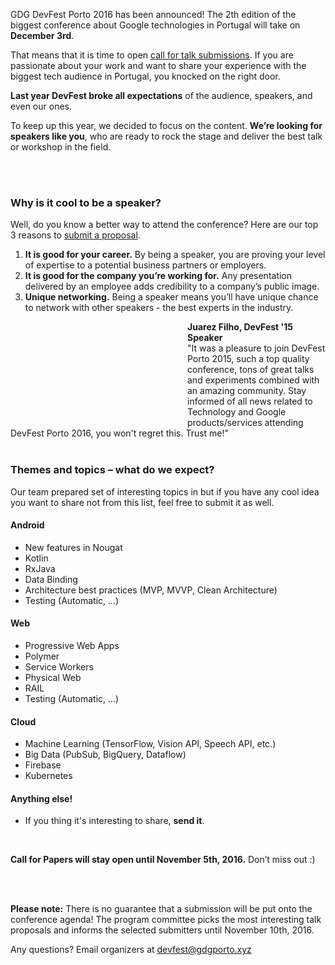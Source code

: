 GDG DevFest Porto 2016 has been announced! The 2th edition of the biggest conference about Google technologies in Portugal will take on **December 3rd**.

That means that it is time to open [call for talk submissions](https://goo.gl/forms/NpjzukH1qzcK9ehh1). If you are passionate about your work and want to share your experience with the biggest tech audience in Portugal, you knocked on the right door.

**Last year DevFest broke all expectations** of the audience, speakers, and even our ones.


To keep up this year, we decided to focus on the content. **We’re looking for speakers like you**, who are ready to rock the stage and deliver the best talk or workshop in the field.
<div class="text-center">
<a href="https://goo.gl/forms/NpjzukH1qzcK9ehh1" target="_blank" class="style-scope header-content" style="color: white; ">
  <paper-button class="primary style-scope header-content x-scope paper-button-0" raised="" role="button" tabindex="0" animated="" aria-disabled="false" elevation="1">Submit a proposal</paper-button>
</a>
</div>

<br/>

### Why is it cool to be a speaker?

Well, do you know a better way to attend the conference? Here are our top 3 reasons to [submit a proposal](https://goo.gl/forms/NpjzukH1qzcK9ehh1).

1. **It is good for your career.** By being a speaker, you are proving your level of expertise to a potential business partners or employers.
2. **It is good for the company you’re working for.** Any presentation delivered by an employee adds credibility to a company’s public image.
3. **Unique networking.** Being a speaker means you’ll have unique chance to network with other speakers - the best experts in the industry.


<div class="quote-container">
  <div class="quote-photo" style="background-image: url('/images/sessions/juarez.jpg');background-size: 237px 159px;
                                                                                           background-repeat: no-repeat;
                                                                                           height: 159px;
                                                                                           width: 237px;
    float: left;
    margin: 4px 23px;"></div>
  <div class="quote-text-wrapper">
      <div class="quote-author" style="font-weight: bold;">Juarez Filho, DevFest '15 Speaker</div>
      <div class="quote-text">"It was a pleasure to join DevFest Porto 2015, such a top quality conference, tons of great talks and experiments combined with an amazing community. Stay informed of all news related to Technology and Google products/services attending DevFest Porto 2016, you won't regret this. Trust me!"</div>
  </div>
</div>
<br/>

### Themes and topics – what do we expect?

Our team prepared set of interesting topics in but if you have any cool idea you want to share not from this list, feel free to submit it as well.

#### Android
* New features in Nougat
* Kotlin
* RxJava
* Data Binding
* Architecture best practices (MVP, MVVP, Clean Architecture)
* Testing (Automatic, ...)

#### Web
* Progressive Web Apps
* Polymer
* Service Workers
* Physical Web
* RAIL
* Testing (Automatic, ...)

#### Cloud
* Machine Learning (TensorFlow, Vision API, Speech API, etc.)
* Big Data (PubSub, BigQuery, Dataflow)
* Firebase
* Kubernetes

#### Anything else!
* If you thing it's interesting to share, **send it**.

<br/>

**Call for Papers will stay open until November 5th, 2016.** Don’t miss out :)

<div class="text-center">
<a href="https://goo.gl/forms/NpjzukH1qzcK9ehh1" target="_blank" class="style-scope header-content" style="color: white; ">
  <paper-button class="primary style-scope header-content x-scope paper-button-0" raised="" role="button" tabindex="0" animated="" aria-disabled="false" elevation="1">Submit a proposal</paper-button>
</a>
</div>
<br/>

**Please note:** There is no guarantee that a submission will be put onto the conference agenda! The program committee picks the most interesting talk proposals and informs the selected submitters until November 10th, 2016.

Any questions? Email organizers at [devfest@gdgporto.xyz](mailto:devfest@gdgporto.xyz)



